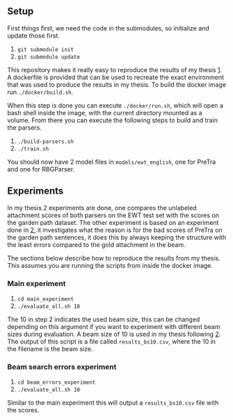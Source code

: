 ## Setup

First things first, we need the code in the submodules, so initialize and update
those first.

1. `git submodule init`
2. `git submodule update`

This repository makes it really easy to reproduce the results of my thesis [1].
A dockerfile is provided that can be used to recreate the exact environment
that was used to produce the results in my thesis. To build the docker image
run `./docker/build.sh`.

When this step is done you can execute `./docker/run.sh`, which will open
a bash shell inside the image, with the current directory mounted as a volume.
From there you can execute the following steps to build and train the parsers.

1. `./build-parsers.sh`
2. `./train.sh`

You should now have 2 model files in `models/ewt_english`, one for PreTra and
one for RBGParser.


## Experiments

In my thesis 2 experiments are done, one compares the unlabeled attachment
scores of both parsers on the EWT test set with the scores on the garden
path dataset. The other experiment is based on an experiment done in [2],
it investigates what the reason is for the bad scores of PreTra on the garden
path sentences, it does this by always keeping the structure with the least
errors compared to the gold attachment in the beam.

The sections below describe how to reproduce the results from my thesis. This 
assumes you are running the scripts from inside the docker image.

### Main experiment

1. `cd main_experiment`
2. `./evaluate_all.sh 10`

The 10 in step 2 indicates the used beam size, this can be changed depending
on this argument if you want to experiment with different beam sizes during
evaluation. A beam size of 10 is used in my thesis following [2].
The output of this script is a file called `results_bs10.csv`, where the 10
in the filename is the beam size.

### Beam search errors experiment

1. `cd beam_errors_experiment`
2. `./evaluate_all.sh 10`

Similar to the main experiment this will output a `results_bs10.csv` file
with the scores.

[1]: TODO
[2]: https://arne.chark.eu/static/predictive-dependency-parsing.pdf
